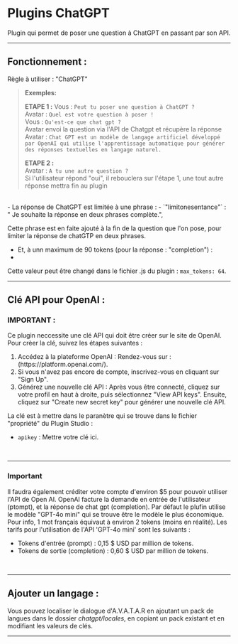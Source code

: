 # Plugins ChatGPT

Plugin qui permet de poser une question à ChatGPT en passant par son API.

--- 

## Fonctionnement :

Règle à utiliser : "ChatGPT"

>**Exemples:**
>
> **ETAPE 1 :**
> Vous : `Peut tu poser une question à ChatGPT ?`\
> Avatar : `Quel est votre question à poser !`\
> Vous : `Qu'est-ce que chat gpt ?`\
> Avatar envoi la question via l'API de Chatgpt et récupère la réponse \
> Avatar : `Chat GPT est un modèle de langage artificiel développé par OpenAI qui utilise l'apprentissage automatique pour générer des réponses textuelles en langage naturel.` 
>
> **ETAPE 2 :** \
> Avatar : `A tu une autre question ?`\
> Si l'utilisateur répond "oui", il rebouclera sur l'étape 1, une tout autre réponse mettra fin au plugin
>

<br>
- La réponse de ChatGPT est limitée à une phrase : 
- `"limitonesentance"` : " Je souhaite la réponse en deux phrases complète.",

Cette phrase est en faite ajouté à la fin de la question que l'on pose, pour limiter la réponse de chatGTP en deux phrases.  
- Et, à unn maximum de 90 tokens (pour la réponse : "completion") :
- 
Cette valeur peut être changé dans le fichier .js du plugin : `max_tokens: 64`. 
<br>

---

## Clé API pour OpenAI :

### IMPORTANT : 
Ce plugin neccessite une clé API qui doit être créer sur le site de OpenAI.
Pour crèer la clé, suivez les étapes suivantes :
<ol>
<li> Accédez à la plateforme OpenAI : Rendez-vous sur : (https://platform.openai.com/).</li> 
<li> Si vous n'avez pas encore de compte, inscrivez-vous en cliquant sur "Sign Up".</li>
<li> Générez une nouvelle clé API : Après vous être connecté, cliquez sur votre profil en haut à droite, puis sélectionnez "View API keys". Ensuite, cliquez sur "Create new secret key" pour générer une nouvelle clé API.</li>
</ol>

La clé est à mettre dans le paranètre qui se trouve dans le fichier "propriété" du Plugin Studio :
* `apikey` : Mettre votre clé ici.  
<br>

---

### Important

Il faudra également créditer votre compte d'environ $5 pour pouvoir utiliser l'API de Open AI.
OpenAI facture la demande en entrée de l'utilisateur (ptompt), et la réponse de chat gpt (completion).
Par défaut le plufin utilise le modèle "GPT-4o mini" qui se trouve être le modèle le plus économique. Pour info, 1 mot français équivaut à environ 2 tokens (moins en réalité). Les tarifs pour l'utilisation de l'API 'GPT-4o mini' sont les suivants :

- Tokens d'entrée (prompt) : 0,15 $ USD par million de tokens.
- Tokens de sortie (completion) : 0,60 $ USD par million de tokens.
<br>

---

## Ajouter un langage :

Vous pouvez localiser le dialogue d'A.V.A.T.A.R en ajoutant un pack de langues dans le dossier _chatgpt/locales_, en copiant un pack existant et en modifiant les valeurs de clés.
<br>

---
